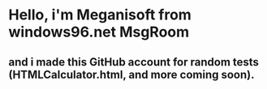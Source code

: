 # Hello, i'm Meganisoft from windows96.net MsgRoom
## and i made this GitHub account for random tests (HTMLCalculator.html, and more coming soon).
